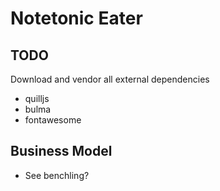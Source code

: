 # Notetonic Eater

## TODO
Download and vendor all external dependencies
- quilljs
- bulma
- fontawesome

## Business Model
- See benchling?